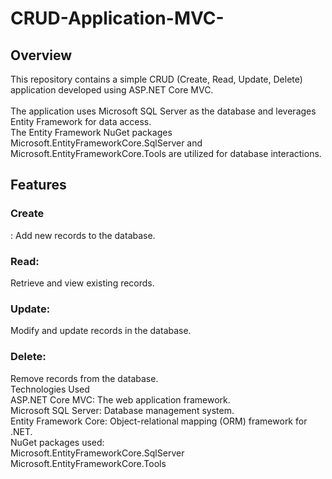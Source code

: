 # CRUD-Application-MVC-
<h2>Overview</h2>
This repository contains a simple CRUD (Create, Read, Update, Delete) application developed using ASP.NET Core MVC.
<br>
<br>
The application uses Microsoft SQL Server as the database and leverages Entity Framework for data access. 
<br>
The Entity Framework NuGet packages Microsoft.EntityFrameworkCore.SqlServer and Microsoft.EntityFrameworkCore.Tools are utilized for database interactions.
<br>

<h2>Features</h2>
<h3>Create</h3>: Add new records to the database.
<br>
<h3>Read:</h3> Retrieve and view existing records.
<br>
<h3>Update:</h3> Modify and update records in the database.
<br>
<h3>Delete:</h3> Remove records from the database.
<br>
Technologies Used
<br>
ASP.NET Core MVC: The web application framework.
<br>
Microsoft SQL Server: Database management system.
<br>
Entity Framework Core: Object-relational mapping (ORM) framework for .NET.
<br>
NuGet packages used:
<br>
Microsoft.EntityFrameworkCore.SqlServer
<br>
Microsoft.EntityFrameworkCore.Tools
